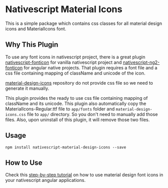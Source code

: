 # Nativescript Material Icons
This is a simple package which contains css classes for all material design icons and MaterialIcons font.

## Why This Plugin
To use any font icons in nativescript project, there is a great plugin [nativescript-fonticon](https://github.com/NathanWalker/nativescript-fonticon) for vanilla nativescript project and [nativescript-ng2-fonticon](https://github.com/NathanWalker/nativescript-ng2-fonticon) for angular native projects.
That plugin requires a font file and a css file containing mapping of className and unicode of the icon.

[material-design-icons](https://github.com/google/material-design-icons) repository do not provide css file so we need to generate it manually.

This plugin provides the ready to use css file containing mapping of className and its unicode. This plugin also automatically copy the MaterialIcons-Regular.ttf file to `app/fonts` folder and `material-design-icons.css` file to `app/` directory. So you don't need to manually add those files. Also, upon uninstall of this plugin, it will remove those two files.

## Usage
`npm install nativescript-material-design-icons --save`

## How to Use
Check this [step-by-step tutorial](http://shripalsoni.com/blog/material-font-icons-in-nativescript-angular-apps/) on how to use material design font icons in your nativescript angular applications.
